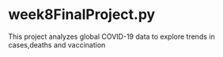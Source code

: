 # week8FinalProject.py
This project analyzes global COVID-19 data to explore trends in cases,deaths and vaccination
